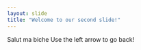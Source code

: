 ```yaml
---
layout: slide
title: "Welcome to our second slide!"
---
```

Salut ma biche
Use the left arrow to go back!
